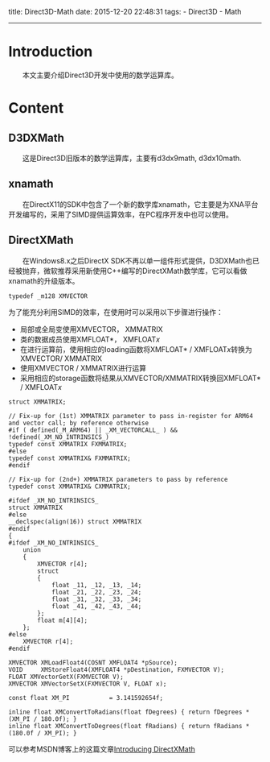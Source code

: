 title: Direct3D-Math
date: 2015-12-20 22:48:31
tags:
    - Direct3D
    - Math

---
# Introduction
　　本文主要介绍Direct3D开发中使用的数学运算库。


# Content

## D3DXMath
　　这是Direct3D旧版本的数学运算库，主要有d3dx9math, d3dx10math.

## xnamath
　　在DirectX11的SDK中包含了一个新的数学库xnamath，它主要是为XNA平台开发编写的，采用了SIMD提供运算效率，在PC程序开发中也可以使用。

## DirectXMath
　　在Windows8.x之后DirectX SDK不再以单一组件形式提供，D3DXMath也已经被抛弃，微软推荐采用新使用C++编写的DirectXMath数学库，它可以看做xnamath的升级版本。

<!--more-->

```
typedef _m128 XMVECTOR
```
为了能充分利用SIMD的效率，在使用时可以采用以下步骤进行操作：
- 局部或全局变使用XMVECTOR， XMMATRIX
- 类的数据成员使用XMFLOAT*， XMFLOAT*x*
- 在进行运算前，使用相应的loading函数将XMFLOAT* / XMFLOAT*x*转换为XMVECTOR/ XMMATRIX
- 使用XMVECTOR / XMMATRIX进行运算
- 采用相应的storage函数将结果从XMVECTOR/XMMATRIX转换回XMFLOAT* / XMFLOAT*x*

```
struct XMMATRIX;

// Fix-up for (1st) XMMATRIX parameter to pass in-register for ARM64 and vector call; by reference otherwise
#if ( defined(_M_ARM64) || _XM_VECTORCALL_ ) && !defined(_XM_NO_INTRINSICS_)
typedef const XMMATRIX FXMMATRIX;
#else
typedef const XMMATRIX& FXMMATRIX;
#endif

// Fix-up for (2nd+) XMMATRIX parameters to pass by reference
typedef const XMMATRIX& CXMMATRIX;

#ifdef _XM_NO_INTRINSICS_
struct XMMATRIX
#else
__declspec(align(16)) struct XMMATRIX
#endif
{
#ifdef _XM_NO_INTRINSICS_
    union
    {
        XMVECTOR r[4];
        struct
        {
            float _11, _12, _13, _14;
            float _21, _22, _23, _24;
            float _31, _32, _33, _34;
            float _41, _42, _43, _44;
        };
        float m[4][4];
    };
#else
    XMVECTOR r[4];
#endif

```

```
XMVECTOR XMLoadFloat4(COSNT XMFLOAT4 *pSource);
VOID     XMStoreFloat4(XMFLOAT4 *pDestination, FXMVECTOR V);
FLOAT XMVectorGetX(FXMVECTOR V);
XMVECTOR XMVectorSetX(FXMVECTOR V, FLOAT x);

```

```
const float XM_PI           = 3.141592654f;

inline float XMConvertToRadians(float fDegrees) { return fDegrees * (XM_PI / 180.0f); }
inline float XMConvertToDegrees(float fRadians) { return fRadians * (180.0f / XM_PI); }
```

可以参考MSDN博客上的这篇文章[Introducing DirectXMath](http://blogs.msdn.com/b/chuckw/archive/2012/03/27/introducing-directxmath.aspx)
#
